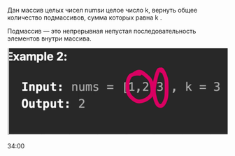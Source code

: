 Дан массив целых чисел numsи целое число k, вернуть общее количество подмассивов, сумма которых равна k .

Подмассив — это непрерывная непустая последовательность элементов внутри массива.

![1](<1.png>)

34:00

